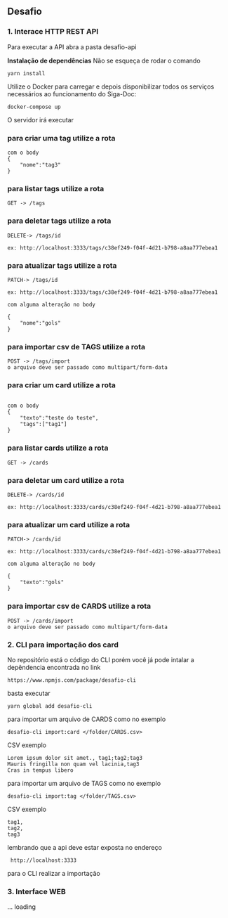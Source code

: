 ## Desafio

### 1. Interace HTTP REST API

Para executar a API abra a pasta desafio-api 


**Instalação de dependências**
 Não se esqueça de rodar o comando

```yarn install```

Utilize o Docker para carregar e depois disponibilizar todos os serviços necessários ao funcionamento do Siga-Doc:

```docker-compose up```


O servidor irá executar

### para criar uma tag utilize a rota 

```POST -> /tags
com o body 
{
	"nome":"tag3"
}

```


### para listar tags utilize a rota
```
GET -> /tags
```

### para deletar tags utilize a rota

```
DELETE-> /tags/id

ex: http://localhost:3333/tags/c38ef249-f04f-4d21-b798-a8aa777ebea1
```

### para atualizar tags utilize a rota
```
PATCH-> /tags/id

ex: http://localhost:3333/tags/c38ef249-f04f-4d21-b798-a8aa777ebea1

com alguma alteração no body 

{
	"nome":"gols"
}
```


### para importar csv de TAGS utilize a rota 

```
POST -> /tags/import
o arquivo deve ser passado como multipart/form-data

```
### para criar um card utilize a rota 

```POST -> /cards

com o body 
{
	"texto":"teste do teste",
	"tags":["tag1"]
}

```


### para listar cards utilize a rota
```
GET -> /cards
```

### para deletar um card utilize a rota

```
DELETE-> /cards/id

ex: http://localhost:3333/cards/c38ef249-f04f-4d21-b798-a8aa777ebea1
```

### para atualizar um card utilize a rota
```
PATCH-> /cards/id

ex: http://localhost:3333/cards/c38ef249-f04f-4d21-b798-a8aa777ebea1

com alguma alteração no body 

{
	"texto":"gols"
}
```


### para importar csv de CARDS utilize a rota 

```
POST -> /cards/import
o arquivo deve ser passado como multipart/form-data

```


### 2. CLI para importação dos card

No repositório está o código do CLI porém você já pode intalar a depêndencia encontrada no link

```https://www.npmjs.com/package/desafio-cli```

basta  executar 

```yarn global add desafio-cli```

para importar um arquivo de CARDS como no exemplo

```desafio-cli import:card </folder/CARDS.csv>```

CSV exemplo
```
Lorem ipsum dolor sit amet., tag1;tag2;tag3
Mauris fringilla non quam vel lacinia,tag3
Cras in tempus libero

```

para importar um arquivo de TAGS como no exemplo

```desafio-cli import:tag </folder/TAGS.csv>```

CSV exemplo
```
tag1,
tag2,
tag3

```

lembrando que a api deve estar exposta no endereço 

``` http://localhost:3333```

para o CLI realizar a importação 

### 3. Interface WEB

... loading

